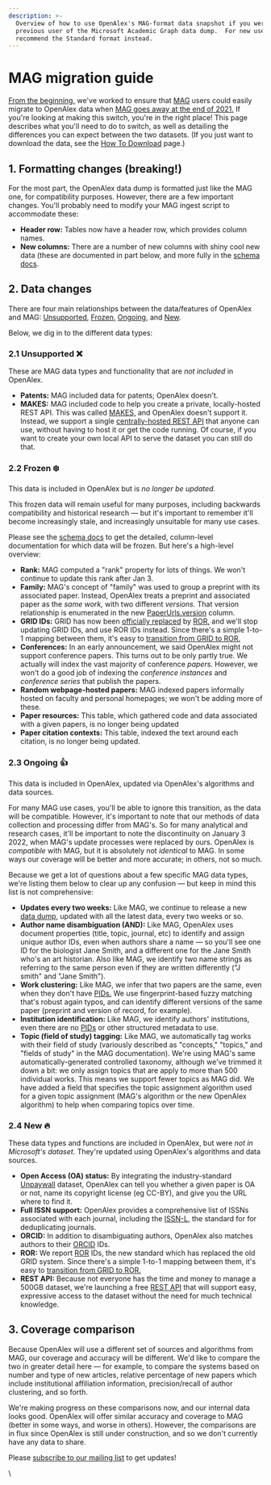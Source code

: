 ```yaml
---
description: >-
  Overview of how to use OpenAlex's MAG-format data snapshot if you were a
  previous user of the Microsoft Academic Graph data dump.  For new users, we
  recommend the Standard format instead.
---
```


# MAG migration guide

[From the beginning,](https://blog.ourresearch.org/were-building-a-replacement-for-microsoft-academic-graph/) we've worked to ensure that [MAG](https://aka.ms/msracad) users could easily migrate to OpenAlex data when [MAG goes away at the end of 2021.](https://www.microsoft.com/en-us/research/project/academic/articles/microsoft-academic-to-expand-horizons-with-community-driven-approach/) If you're looking at making this switch, you're in the right place! This page describes what you'll need to do to switch, as well as detailing the differences you can expect between the two datasets. (If you just want to download the data, see the [How To Download](https://docs.openalex.org/download-snapshot/mag-format/how-to-download) page.)

## **1. Formatting changes (breaking!)**

For the most part, the OpenAlex data dump is formatted just like the MAG one, for compatibility purposes. However, there are a few important changes. You'll probably need to modify your MAG ingest script to accommodate these:

* **Header row:** Tables now have a header row, which provides column names.
* **New columns:** There are a number of new columns with shiny cool new data (these are documented in part below, and more fully in the [schema docs](https://docs.openalex.org/download-snapshot/mag-format/mag-format-schema).

## **2. Data changes️**

There are four main relationships between the data/features of OpenAlex and MAG: [Unsupported](https://docs.openalex.org/download-snapshot/mag-format/mag-migration-guide#2.1-unsupported),  [Frozen](https://docs.openalex.org/download-snapshot/mag-format/mag-migration-guide#2.2-frozen)[,](https://openalex.org/mag-migration-guide#data-changes-archival) [Ongoing](https://docs.openalex.org/download-snapshot/mag-format/mag-migration-guide#2.3-ongoing), and [New](https://docs.openalex.org/download-snapshot/mag-format/mag-migration-guide#2.4-new).&#x20;

Below, we dig in to the different data types:

### **2.1 Unsupported ❌**

These are MAG data types and functionality that are _not included_ in OpenAlex.

* **Patents:** MAG included data for patents; OpenAlex doesn't.
* **MAKES:** MAG included code to help you create a private, locally-hosted REST API. This was called [MAKES,](https://docs.microsoft.com/en-us/academic-services/knowledge-exploration-service/?view=makes-3.0) and OpenAlex doesn't support it. Instead, we support a single [centrally-hosted REST API](https://openalex.org/rest-api) that anyone can use, without having to host it or get the code running. Of course, if you want to create your own local API to serve the dataset you can still do that.

### **2.2 Frozen ❄️**

This data is included in OpenAlex but is _no longer be updated._

This frozen data will remain useful for many purposes, including backwards compatibility and historical research — but it's important to remember it'll become increasingly stale, and increasingly unsuitable for many use cases.

Please see the [schema docs](https://openalex.org/schema) to get the detailed, column-level documentation for which data will be frozen. But here's a high-level overview:

* **Rank:** MAG computed a "rank" property for lots of things. We won't continue to update this rank after Jan 3.
* **Family:** MAG's concept of "family" was used to group a preprint with its associated paper. Instead, OpenAlex treats a preprint and associated paper as the _same work,_ with two different _versions._ That version relationship is enumerated in the new [PaperUrls.version](https://openalex.org/schema#PaperUrls\_Version) column.
* **GRID IDs:** GRID has now been [officially replaced](https://www.digital-science.com/grid-passes-the-torch-to-ror-faqs/) by [ROR,](https://ror.org) and we'll stop updating GRID IDs, and use ROR IDs instead. Since there's a simple 1-to-1 mapping between them, it's easy to [transition from GRID to ROR.](https://ror.readme.io/docs/gridror-transition-faq)
* **Conferences:** In an early announcement, we said OpenAlex might not support conference papers. This turns out to be only partly true. We actually will index the vast majority of conference _papers._ However, we won't do a good job of indexing the _conference instances_ and _conference series_ that publish the papers.&#x20;
* **Random webpage-hosted papers:** MAG indexed papers informally hosted on faculty and personal homepages; we won't be adding more of these.
* **Paper resources:** This table, which gathered code and data associated with a given papers, is no longer being updated
* **Paper citation contexts:** This table, indexed the text around each citation, is no longer being updated.

### **2.3 Ongoing 👍**

This data is included in OpenAlex, updated via OpenAlex's algorithms and data sources.

For many MAG use cases, you'll be able to ignore this transition, as the data will be compatible. However, it's important to note that our methods of data collection and processing differ from MAG's. So for many analytical and research cases, it'll be important to note the discontinuity on January 3 2022, when MAG's update processes were replaced by ours. OpenAlex is _compatible_ with MAG, but it is absolutely not _identical_ to MAG. In some ways our coverage will be better and more accurate; in others, not so much.

Because we get a lot of questions about a few specific MAG data types, we're listing them below to clear up any confusion — but keep in mind this list is not comprehensive:

* **Updates every two weeks:** Like MAG, we continue to release a new [data dump,](https://openalex.org/data-dump) updated with all the latest data, every two weeks or so.
* **Author name disambiguation (AND):** Like MAG, OpenAlex uses document properties (title, topic, journal, etc) to identify and assign unique author IDs, even when authors share a name — so you'll see one ID for the biologist Jane Smith, and a different one for the Jane Smith who's an art historian. Also like MAG, we identify two name strings as referring to the same person even if they are written differently ("J smith" and "Jane Smith").
* **Work clustering:** Like MAG, we infer that two papers are the same, even when they don't have [PIDs.](https://en.wikipedia.org/wiki/Persistent\_identifier) We use fingerprint-based fuzzy matching that's robust again typos, and can identify different versions of the same paper (preprint and version of record, for example).
* **Institution identification:** Like MAG, we identify authors' institutions, even there are no [PIDs](https://en.wikipedia.org/wiki/Persistent\_identifier) or other structured metadata to use.
* **Topic (field of study) tagging:** Like MAG, we automatically tag works with their field of study (variously described as "concepts," "topics," and "fields of study" in the MAG documentation). We're using MAG's same automatically-generated controlled taxonomy, although we've trimmed it down a bit: we only assign topics that are apply to more than 500 individual works. This means we support fewer topics as MAG did. We have added a field that specifies the topic assignment algorithm used for a given topic assignment (MAG's algorithm or the new OpenAlex algorithm) to help when comparing topics over time.

### **2.4 New 🔥**

These data types and functions are included in OpenAlex, but were _not in Microsoft's dataset_. They're updated using OpenAlex's algorithms and data sources.

* **Open Access (OA) status:** By integrating the industry-standard [Unpaywall](https://unpaywall.org) dataset, OpenAlex can tell you whether a given paper is OA or not, name its copyright license (eg CC-BY), and give you the URL where to find it.
* **Full ISSN support:** OpenAlex provides a comprehensive list of ISSNs associated with each journal, including the [ISSN-L](https://www.issn.org/understanding-the-issn/assignment-rules/the-issn-l-for-publications-on-multiple-media/), the standard for for deduplicating journals.
* **ORCID:** In addition to disambiguating authors, OpenAlex also matches authors to their [ORCID](https://orcid.org) IDs.
* **ROR:** We report [ROR](https://ror.org) IDs, the new standard which has replaced the old GRID system. Since there's a simple 1-to-1 mapping between them, it's easy to [transition from GRID to ROR.](https://ror.readme.io/docs/gridror-transition-faq)
* **REST API:** Because not everyone has the time and money to manage a 500GB dataset, we're launching a free [REST API](https://openalex.org/rest-api) that will support easy, expressive access to the dataset without the need for much technical knowledge.

## **3. Coverage comparison**

Because OpenAlex will use a different set of sources and algorithms from MAG, our coverage and accuracy will be different. We'd like to compare the two in greater detail here — for example, to compare the systems based on number and type of new articles, relative percentage of new papers which include institutional affiliation information, precision/recall of author clustering, and so forth.

We're making progress on these comparisons now, and our internal data looks good. OpenAlex will offer similar accuracy and coverage to MAG (better in some ways, and worse in others). However, the comparisons are in flux since OpenAlex is still under construction, and so we don't currently have any data to share.

Please [subscribe to our mailing list](http://eepurl.com/hA8PhL) to get updates!

\
